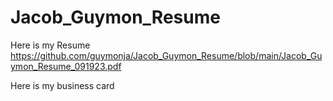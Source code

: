 # Jacob_Guymon_Resume

Here is my Resume
https://github.com/guymonja/Jacob_Guymon_Resume/blob/main/Jacob_Guymon_Resume_091923.pdf

Here is my business card
